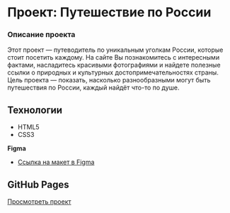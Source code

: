 # Проект: Путешествие по России

### Описание проекта
Этот проект — путеводитель по уникальным уголкам России, которые стоит посетить каждому. На сайте Вы познакомитесь с интересными фактами, насладитесь красивыми фотографиями и найдете полезные ссылки о природных и культурных достопримечательностях страны.
Цель проекта — показать, насколько разнообразными могут быть путешествия по России, каждый найдёт что-то по душе.

## Технологии
- HTML5
- CSS3

**Figma**

* [Ссылка на макет в Figma](https://www.figma.com/file/5S2WSbEFL6awjVWJ0NWL8Q/Sprint-3_-Russia-_-desktop-mobile?node-id=28503%3A0)

## GitHub Pages
[Просмотреть проект](https://github.com/petalsun/sprint-1__startkit.git)